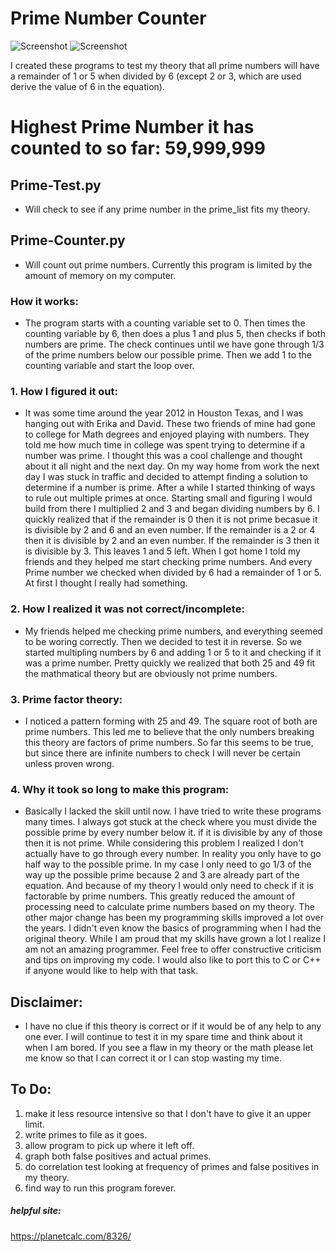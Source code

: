 # Prime Number Counter
![Screenshot](https://img.shields.io/badge/Platform-Universal-brightgreen)
![Screenshot](https://img.shields.io/badge/Language-Python3-blue)

I created these programs to test my theory that all prime numbers will have a remainder of 1 or 5 when divided by 6 (except 2 or 3, which are used derive the value of 6 in the equation). 

# Highest Prime Number it has counted to so far: **59,999,999**

## Prime-Test.py 
  - Will check to see if any prime number in the prime_list fits my theory. 

## Prime-Counter.py 
  - Will count out prime numbers. Currently this program is limited by the amount of memory on my computer. 

### How it works:
  - The program starts with a counting variable set to 0. Then times the counting variable by 6, then does a plus 1 and plus 5, then checks if both numbers are prime. The check continues until we have gone through 1/3 of the prime numbers below our possible prime. Then we add 1 to the counting variable and start the loop over. 

### 1. How I figured it out:
  - It was some time around the year 2012 in Houston Texas, and I was hanging out with Erika and David. These two friends of mine had gone to college for Math degrees and enjoyed playing with numbers. They told me how much time in college was spent trying to determine if a number was prime. I thought this was a cool challenge and thought about it all night and the next day. On my way home from work the next day I was stuck in traffic and decided to attempt finding a solution to determine if a number is prime. After a while I started thinking of ways to rule out multiple primes at once. Starting small and figuring I would build from there I multiplied 2 and 3 and began dividing numbers by 6. I quickly realized that if the remainder is 0 then it is not prime becasue it is divisible by 2 and 6 and an even number. If the remainder is a 2 or 4 then it is divisible by 2 and an even number. If the remainder is 3 then it is divisible by 3. This leaves 1 and 5 left. When I got home I told my friends and they helped me start checking prime numbers. And every Prime number we checked when divided by 6 had a remainder of 1 or 5. At first I thought I really had something. 
### 2. How I realized it was not correct/incomplete:
  - My friends helped me checking prime numbers, and everything seemed to be woring correctly. Then we decided to test it in reverse. So we started multipling numbers by 6 and adding 1 or 5 to it and checking if it was a prime number. Pretty quickly we realized that both 25 and 49 fit the mathmatical theory but are obviously not prime numbers. 
### 3. Prime factor theory:
  - I noticed a pattern forming with 25 and 49. The square root of both are prime numbers. This led me to believe that the only numbers breaking this theory are factors of prime numbers. So far this seems to be true, but since there are infinite numbers to check I will never be certain unless proven wrong. 
### 4. Why it took so long to make this program:
  - Basically I lacked the skill until now. I have tried to write these programs many times. I always got stuck at the check where you must divide the possible prime by every number below it. if it is divisible by any of those then it is not prime. While considering this problem I realized I don't actually have to go through every number. In reality you only have to go half way to the possible prime. In my case I only need to go 1/3 of the way up the possible prime because 2 and 3 are already part of the equation. And because of my theory I would only need to check if it is factorable by prime numbers. This greatly reduced the amount of processing need to calculate prime numbers based on my theory. The other major change has been my programming skills improved a lot over the years. I didn't even know the basics of programming when I had the original theory. While I am proud that my skills have grown a lot I realize I am not an amazing programmer. Feel free to offer constructive criticism and tips on improving my code. I would also like to port this to C or C++ if anyone would like to help with that task. 
## Disclaimer: 
  - I have no clue if this theory is correct or if it would be of any help to any one ever. I will continue to test it in my spare time and think about it when I am bored. If you see a flaw in my theory or the math please let me know so that I can correct it or I can stop wasting my time. 
## To Do:
1. make it less resource intensive so that I don't have to give it an upper limit. 
2. write primes to file as it goes.
3. allow program to pick up where it left off.
4. graph both false positives and actual primes. 
5. do correlation test looking at frequency of primes and false positives in my theory. 
6. find way to run this program forever. 


##### helpful site: 
https://planetcalc.com/8326/
